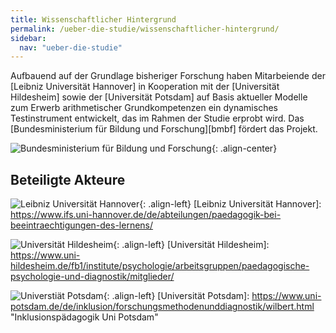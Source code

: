 ```yaml
---
title: Wissenschaftlicher Hintergrund
permalink: /ueber-die-studie/wissenschaftlicher-hintergrund/
sidebar:
  nav: "ueber-die-studie"
---
```


Aufbauend auf der Grundlage bisheriger Forschung haben Mitarbeiende der [Leibniz Universität Hannover] in Kooperation mit der [Universität Hildesheim] sowie der [Universität Potsdam] auf Basis aktueller Modelle zum Erwerb arithmetischer Grundkompetenzen ein dynamisches Testinstrument entwickelt, das im Rahmen der Studie erprobt wird.
Das [Bundesministerium für Bildung und Forschung][bmbf] fördert das Projekt.

![Bundesministerium für Bildung und Forschung](/assets/images/logos/BmBF-Logo_kleiner_50.jpg){: .align-center}

## Beteiligte Akteure

![Leibniz Universität Hannover](https://jazznbass.github.io//dynamik-homepage/assets/images/logos/Hannover.png){: .align-left}
[Leibniz Universität Hannover]: https://www.ifs.uni-hannover.de/de/abteilungen/paedagogik-bei-beeintraechtigungen-des-lernens/

![Universität Hildesheim](https://jazznbass.github.io//dynamik-homepage/assets/images/logos/Universität_Hildesheim.png){: .align-left}
[Universität Hildesheim]: https://www.uni-hildesheim.de/fb1/institute/psychologie/arbeitsgruppen/paedagogische-psychologie-und-diagnostik/mitglieder/ 

![Universtiät Potsdam](https://jazznbass.github.io//dynamik-homepage/assets/images/logos/Potsdam.jpg){: .align-left}
[Universität Potsdam]: https://www.uni-potsdam.de/de/inklusion/forschungsmethodenunddiagnostik/wilbert.html "Inklusionspädagogik Uni Potsdam"

[Bundesministerium für Bildung und Forschung]: https://www.bmbf.de "Bundesministerium für Bildung und Forschung"




